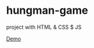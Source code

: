 # hungman-game
project with HTML &amp; CSS $ JS

<a href="https://tarek-98.github.io/hungman-game/">Demo</a>
